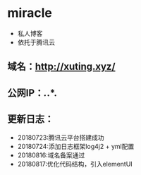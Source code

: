 # miracle
* 私人博客
* 依托于腾讯云

## 域名：http://xuting.xyz/
## 公网IP：***.***.***.**

## 更新日志：
* 20180723:腾讯云平台搭建成功
* 20180724:添加日志框架log4j2 + yml配置
* 20180816:域名备案通过
* 20180817:优化代码结构，引入elementUI
